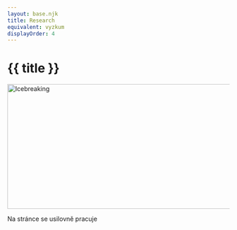 ```yaml
---
layout: base.njk
title: Research
equivalent: vyzkum
displayOrder: 4
---
```


# {{ title }}

<img src="/img/icebreaking-2D-positiv.png" alt="Icebreaking" width="600" height="283">

Na stránce se usilovně pracuje